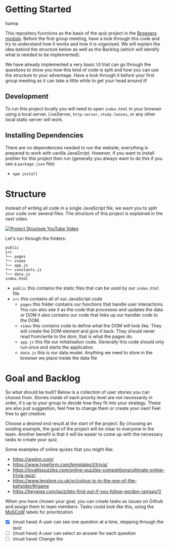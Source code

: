 # Getting Started

hanna

This repository functions as the basis of the quiz project in the [Browsers module](https://github.com/HackYourFuture/Browsers). Before the first group meeting, have a look through this code and try to understand how it works and how it is organised. We will explain the idea behind the structure below as well as the Backlog (which will identify what is needed to be implemented).

We have already implemented a very basic UI that can go through the questions to show you how this kind of code is split and how you can use the structure to your advantage. Have a look through it before your first group meeting as it can take a little while to get your head around it!

## Development

To run this project locally you will need to open `index.html` in your browser using a local server. LiveServer, `http-server`, `study-lenses`, or any other local static server will work.

## Installing Dependencies

There are no dependencies needed to run the website, everything is prepared to work with vanilla JavaScript. However, if you want to install prettier for this project then run (generally you always want to do this if you see a `package.json` file):

- `npm install`

# Structure

Instead of writing all code in a single JavaScript file, we want you to split your code over several files.
The structure of this project is explained in the next video

[![Project Structure YouTube Video](https://i.imgur.com/hDcLYFt.png)](https://youtu.be/bysBqtSKBpQ)

Let's run through the folders:

```
public
src
└── pages
└── views
└── app.js
└── constants.js
└── data.js
index.html
```

- `public` this contains the static files that can be used by our `index.html` file
- `src` this contains all of our JavaScript code
  - `pages` this folder contains our functions that handle user interactions. You can also see it as the code that processes and updates the data or DOM
    it also contains our code that links up our handler code to the DOM.
  - `views` this contains code to define what the DOM will look like. They will create the DOM element and give it back. They should never read from/write to the dom, that is what the pages do.
  - `app.js` this file our initialisation code. Generally this code should only run once and starts the application
  - `data.js` this is our data model. Anything we need to store in the browser we place inside the data file

# Goal and Backlog

So what should be built? Below is a collection of user stories you can choose from. Stories inside of each priority level are not necessarily in order, it's up to your group to decide how they fit into your strategy. These are also just suggestion, feel free to change them or create your own! Feel free to get creative.

Choose a desired end result at the start of the project.
By choosing an existing example, the goal of the project will be clear to everyone in the team.
Another benefit is that it will be easier to come up with the necessary tasks to create your quiz.

Some examples of online quizes that you might like:

- https://wwbm.com/
- https://www.typeform.com/templates/t/trivia/
- https://lovattspuzzles.com/online-puzzles-competitions/ultimate-online-trivia-quiz/
- https://www.lenstore.co.uk/vc/colour-is-in-the-eye-of-the-beholder/#/game
- https://heywise.com/quiz/lets-find-out-if-you-follow-gordon-ramsay/1/

When you have chosen your goal, you can create tasks as issues on Github and assign them to team members.
Tasks could look like this, using the [MoSCoW](https://en.wikipedia.org/wiki/MoSCoW_method) labels for prioritization

- [x] (must have) A user can see one question at a time, stepping through the quiz
- [ ] (must have) A user can select an answer for each question
- [ ] (must have) Change the <title>
- [ ] (must have) add a favicon
- [ ] (should have) A user can see what the correct answer is after they selected their answer.
- [ ] (should have) A user can see their score update in real-time as they select answers
- [ ] (should have) A user can refresh the page and still have his/her given answers available
- [ ] (could have) A user can "skip" the question and learn the correct answer, this forfeits the question
- [ ] (could have) Transition between pages or question look fancy like TypeForm for example

You should create tasks that fit with your goal, these tasks serve just as an example.
